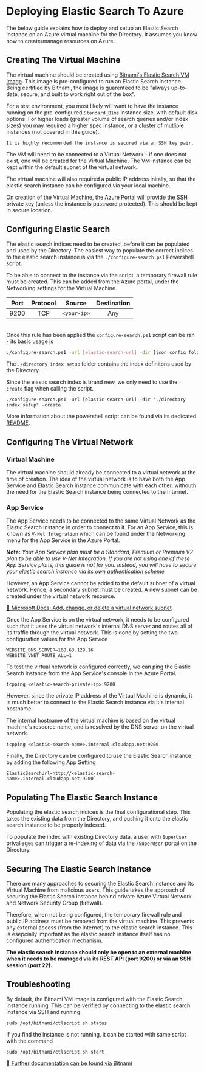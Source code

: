 # Deploying Elastic Search To Azure

The below guide explains how to deploy and setup an Elastic Search instance on an Azure virtual machine for the Directory. It assumes you know how to create/manage resources on Azure.

## Creating The Virtual Machine

The virtual machine should be created using [Bitnami's Elastic Search VM Image](https://azuremarketplace.microsoft.com/en-us/marketplace/apps/bitnami.elastic-search). This image is pre-configured to run an Elastic Search instance. Being certified by Bitnami, the image is guarenteed to be "always up-to-date, secure, and built to work right out of the box".


For a test environment, you most likely will want to have the instance running on the pre-configured `Standard_B1ms` instance size, with default disk options. For higher loads (greater volume of search queries and/or index sizes) you may required a higher spec instance, or a cluster of mutliple instances (not covered in this guide).

    It is highly recommended the instance is secured via an SSH key pair.

The VM will need to be connected to a Virtual Network - if one does not exist, one will be created for the Virtual Machine. The VM instance can be kept within the default subnet of the virtual network.

The virtual machine will also required a public IP address initally, so that the elastic search instance can be configured via your local machine.

On creation of the Virtual Machine, the Azure Portal will provide the SSH private key (unless the instance is password protected). This should be kept in secure location.

## Configuring Elastic Search

The elastic search indices need to be created, before it can be populated and used by the Directory. The easiest way to populate the correct indices to the elastic search instance is via the `./configure-search.ps1` Powershell script.

To be able to connect to the instance via the script, a temporary firewall rule must be created. This can be added from the Azure portal, under the Networking settings for the Virtual Machine.

| Port | Protocol | Source      | Destination |
| ---- |:--------:|:-----------:|:-----------:|
| 9200 | TCP      | `<your-ip>` | Any         | 

\
Once this rule has been applied the `configure-search.ps1` script can be ran - its basic usage is

```bash
./configure-search.ps1 -url [elastic-search-url] -dir [json config folder] <-delete> <-create>
```

The `./directory index setup` folder contains the index definitons used by the Directory. 

Since the elastic search index is brand new, we only need to use the `-create` flag when calling the script. 

```
./configure-search.ps1 -url [elastic-search-url] -dir "./directory index setup" -create
```

More information about the powershell script can be found via its dedicated [README](./README.md).

## Configuring The Virtual Network

### Virtual Machine

The virtual machine should already be connected to a virtual network at the time of creation. The idea of the virtual network is to have both the App Service and Elastic Search instance communicate with each other, withouth the need for the Elastic Search instance being connected to the Internet.

### App Service

The App Service needs to be connected to the same Virtual Network as the Elastic Search instance in order to connect to it. For an App Service, this is known as `V-Net Integration` which can be found under the Networking menu for the App Service in the Azure Portal.

**Note:** *Your App Service plan must be a Standard, Premium or Premium V2 plan to be able to use V-Net Integration. If you are not using one of these App Service plans, this guide is not for you. Instead, you will have to secure your elastic search instance via its [own authentication scheme](https://www.elastic.co/guide/en/elasticsearch/reference/current/secure-cluster.html)*

However, an App Service cannot be added to the default subnet of a virtual network. Hence, a secondary subnet must be created. A new subnet can be created under the virtual network resource.

[🔗 Microsoft Docs: Add, change, or delete a virtual network subnet](https://docs.microsoft.com/en-us/azure/virtual-network/virtual-network-manage-subnet#add-a-subnet)

Once the App Service is on the virtual network, it needs to be configured such that it uses the virtual network's internal DNS server and routes all of its traffic through the virtual network. This is done by setting the two configuration values for the App Service

```
WEBSITE_DNS_SERVER=168.63.129.16
WEBSITE_VNET_ROUTE_ALL=1
```

To test the virtual network is configured correctly, we can ping the Elastic Search instance from the App Service's console in the Azure Portal.

`tcpping <elastic-search-private-ip>:9200`

However, since the private IP address of the Virtual Machine is dynamic, it is much better to connect to the Elastic Search instance via it's internal hostname. 

The internal hostname of the virtual machine is based on the virtual machine's resource name, and is resolved by the DNS server on the virtual network.

`tcpping <elastic-search-name>.internal.cloudapp.net:9200` 

Finally, the Directory can be configured to use the Elastic Search instance by adding the following App Setting

```
ElasticSearchUrl=http://<elastic-search-name>.internal.cloudapp.net:9200`
```

## Populating The Elastic Search Instance

Populating the elastic search indices is the final configurational step. This takes the existing data from the Directory, and pushing it onto the elastic search instance to be properly indexed.

To populate the index with existing Directory data, a user with `SuperUser` privalleges can trigger a re-indexing of data via the `/SuperUser` portal on the Directory.

## Securing The Elastic Search Instance

There are many approaches to securing the Elastic Search instance and its Virtual Machine from malicious users. This guide takes the approach of securing the Elastic Search instance behind private Azure Virtual Network and Network Security Group (firewall).

Therefore, when not being configured, the temporary firewall rule and public IP address must be removed from the virtual machine. This prevents any external access (from the internet) to the elastic search instance. This is esepcially important as the elastic search instance itself has no configured authentication mechanism. 

**The elastic search instance should only be open to an external machine when it needs to be managed via its REST API (port 9200) or via an SSH session (port 22).**

## Troubleshooting

By default, the Bitnami VM image is configured with the Elastic Search instance running. This can be verified by connecting to the elastic search instance via SSH and running

`sudo /opt/bitnami/ctlscript.sh status`

If you find the instance is not running, it can be started with same script with the command

`sudo /opt/bitnami/ctlscript.sh start`

[🔗 Further documentation can be found via Bitnami](https://docs.bitnami.com/azure/apps/elasticsearch/)